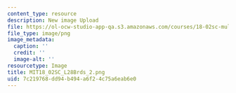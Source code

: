 ```yaml
---
content_type: resource
description: New image Upload
file: https://ol-ocw-studio-app-qa.s3.amazonaws.com/courses/18-02sc-multivariable-calculus-fall-2010/7c219768dd94b494a6f24c75a6eab6e0_MIT18_02SC_L28Brds_2.png
file_type: image/png
image_metadata:
  caption: ''
  credit: ''
  image-alt: ''
resourcetype: Image
title: MIT18_02SC_L28Brds_2.png
uid: 7c219768-dd94-b494-a6f2-4c75a6eab6e0
---
```

